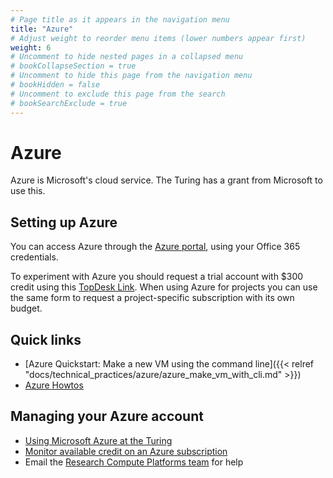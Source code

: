 ```yaml
---
# Page title as it appears in the navigation menu
title: "Azure"
# Adjust weight to reorder menu items (lower numbers appear first)
weight: 6
# Uncomment to hide nested pages in a collapsed menu
# bookCollapseSection = true
# Uncomment to hide this page from the navigation menu
# bookHidden = false
# Uncomment to exclude this page from the search
# bookSearchExclude = true
---
```


# Azure
Azure is Microsoft's cloud service. The Turing has a grant from Microsoft to use this.

## Setting up Azure

You can access Azure through the [Azure portal](https://portal.azure.com), using your Office 365 credentials.

To experiment with Azure you should request a trial account with $300 credit using this [TopDesk Link](https://turingcomplete.topdesk.net/tas/public/ssp/content/serviceflow?unid=ac51b39d8bfc46f9bf41132ef8601b5e&from=7edfe644-ac0d-4895-af98-acd425ee0b19&openedFromService=true). When using Azure for projects you can use the same form to request a project-specific subscription with its own budget.

## Quick links

- [Azure Quickstart: Make a new VM using the command line]({{< relref "docs/technical_practices/azure/azure_make_vm_with_cli.md" >}})
- [Azure Howtos](https://github.com/alan-turing-institute/howtos/tree/master/azure)

## Managing your Azure account
- [Using Microsoft Azure at the Turing](https://mathison.turing.ac.uk/page/2433)
- [Monitor available credit on an Azure subscription](https://rcp-api-prod.azurewebsites.net/)
- Email the [Research Compute Platforms team](https://github.com/alan-turing-institute/research-engineering-group/wiki/The-REGistry#points-of-contact) for help
